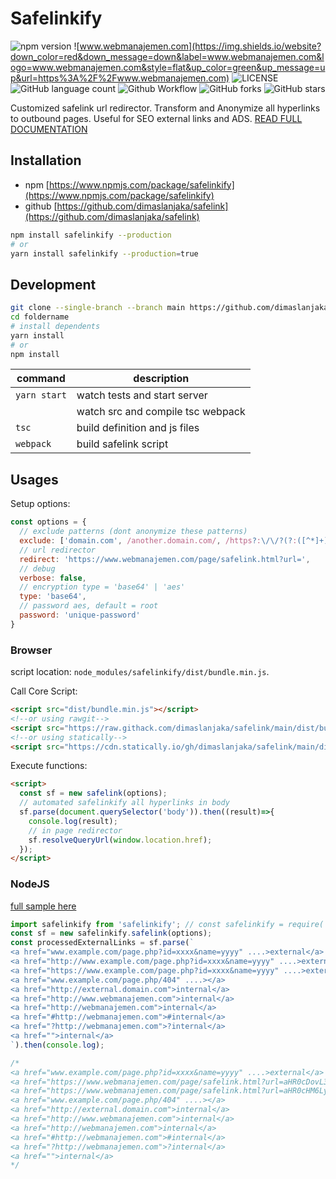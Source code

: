 # Safelinkify

![npm version](https://img.shields.io/npm/v/safelinkify?label=safelinkify&style=flat)
![www.webmanajemen.com](https://img.shields.io/website?down_color=red&down_message=down&label=www.webmanajemen.com&logo=www.webmanajemen.com&style=flat&up_color=green&up_message=up&url=https%3A%2F%2Fwww.webmanajemen.com)
![LICENSE](https://img.shields.io/npm/l/safelinkify)
![GitHub language count](https://img.shields.io/github/languages/count/dimaslanjaka/safelink)
![Github Workflow](https://github.com/dimaslanjaka/safelink/actions/workflows/safelink.yml/badge.svg)
![GitHub forks](https://img.shields.io/github/forks/dimaslanjaka/safelink)
![GitHub stars](https://img.shields.io/github/stars/dimaslanjaka/safelink)

Customized safelink url redirector. Transform and Anonymize all hyperlinks to outbound pages. Useful for SEO external links and ADS. [READ FULL DOCUMENTATION](https://www.webmanajemen.com/safelink/index.html)

## Installation
- npm [https://www.npmjs.com/package/safelinkify](https://www.npmjs.com/package/safelinkify)
- github [https://github.com/dimaslanjaka/safelink](https://github.com/dimaslanjaka/safelink)

```bash
npm install safelinkify --production
# or
yarn install safelinkify --production=true
```

## Development
```bash
git clone --single-branch --branch main https://github.com/dimaslanjaka/safelink foldername
cd foldername
# install dependents
yarn install
# or
npm install
```

| command      | description                       |
| ------------ | --------------------------------- |
| `yarn start` | watch tests and start server      |
|  | watch src and compile tsc webpack |
| `tsc`        | build definition and js files            |
| `webpack`    | build safelink script             |

## Usages
Setup options:
```js
const options = {
  // exclude patterns (dont anonymize these patterns)
  exclude: ['domain.com', /another.domain.com/, /https?:\/\/?(?:([^*]+)\.)?webmanajemen\.com/, /([a-z0-9](?:[a-z0-9-]{1,61}[a-z0-9])?[.])*webmanajemen\.com/],
  // url redirector
  redirect: 'https://www.webmanajemen.com/page/safelink.html?url=',
  // debug
  verbose: false,
  // encryption type = 'base64' | 'aes'
  type: 'base64',
  // password aes, default = root
  password: 'unique-password'
}
```
### Browser
script location: `node_modules/safelinkify/dist/bundle.min.js`.

Call Core Script:
```html
<script src="dist/bundle.min.js"></script>
<!--or using rawgit-->
<script src="https://raw.githack.com/dimaslanjaka/safelink/main/dist/bundle.min.js"></script>
<!--or using statically-->
<script src="https://cdn.statically.io/gh/dimaslanjaka/safelink/main/dist/bundle.min.js"></script>
```

Execute functions:
```html
<script>
  const sf = new safelink(options);
  // automated safelinkify all hyperlinks in body
  sf.parse(document.querySelector('body')).then((result)=>{
    console.log(result);
    // in page redirector
    sf.resolveQueryUrl(window.location.href);
  });
</script>
```
### NodeJS
[full sample here](https://github.com/dimaslanjaka/safelink/blob/main/src/index.test.ts)
```ts
import safelinkify from 'safelinkify'; // const safelinkify = require('safelinkify')
const sf = new safelinkify.safelink(options);
const processedExternalLinks = sf.parse(`
<a href="www.example.com/page.php?id=xxxx&name=yyyy" ....>external</a>
<a href="http://www.example.com/page.php?id=xxxx&name=yyyy" ....>external</a>
<a href="https://www.example.com/page.php?id=xxxx&name=yyyy" ....>external</a>
<a href="www.example.com/page.php/404" ....></a>
<a href="http://external.domain.com">internal</a>
<a href="http://www.webmanajemen.com">internal</a>
<a href="http://webmanajemen.com">internal</a>
<a href="#http://webmanajemen.com">#internal</a>
<a href="?http://webmanajemen.com">?internal</a>
<a href="">internal</a>
`).then(console.log);

/*
<a href="www.example.com/page.php?id=xxxx&name=yyyy" ....>external</a>
<a href="https://www.webmanajemen.com/page/safelink.html?url=aHR0cDovL3d3dy5leGFtcGxlLmNvbS9wYWdlLnBocD9pZD14eHh4Jm5hbWU9eXl5eQ==" ....>external</a>
<a href="https://www.webmanajemen.com/page/safelink.html?url=aHR0cHM6Ly93d3cuZXhhbXBsZS5jb20vcGFnZS5waHA/aWQ9eHh4eCZuYW1lPXl5eXk=" ....>external</a>
<a href="www.example.com/page.php/404" ....></a>
<a href="http://external.domain.com">internal</a>
<a href="http://www.webmanajemen.com">internal</a>
<a href="http://webmanajemen.com">internal</a>
<a href="#http://webmanajemen.com">#internal</a>
<a href="?http://webmanajemen.com">?internal</a>
<a href="">internal</a>
*/
```
